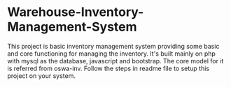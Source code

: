 # Warehouse-Inventory-Management-System
This project is basic inventory management system providing some basic and core functioning for managing the inventory. It's built mainly on php with mysql as the database, javascript and bootstrap. The core model for it is referred from oswa-inv. Follow the steps in readme file to setup this project on your system.
